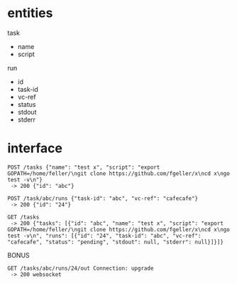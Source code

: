 entities
==
task
  - name
  - script

run
  - id
  - task-id
  - vc-ref
  - status
  - stdout
  - stderr

interface
==

```
POST /tasks {"name": "test x", "script": "export GOPATH=/home/feller/\ngit clone https://github.com/fgeller/x\ncd x\ngo test -v\n"}
 -> 200 {"id": "abc"}
```

```
POST /task/abc/runs {"task-id": "abc", "vc-ref": "cafecafe"}
 -> 200 {"id": "24"}
```

```
GET /tasks
 -> 200 {"tasks": [{"id": "abc", "name": "test x", "script": "export GOPATH=/home/feller/\ngit clone https://github.com/fgeller/x\ncd x\ngo test -v\n", "runs": [{"id": "24", "task-id": "abc", "vc-ref": "cafecafe", "status": "pending", "stdout": null, "stderr": null}]}]}
```

BONUS

```
GET /tasks/abc/runs/24/out Connection: upgrade
 -> 200 websocket
```
